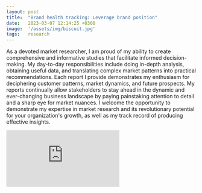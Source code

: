 ```yaml
---
layout: post
title:  "Brand health tracking: Leverage brand position"
date:   2023-03-07 12:14:25 +0300
image:  '/assets/img/biscuit.jpg'
tags:   research
---
```


As a devoted market researcher, I am proud of my ability to create comprehensive and informative studies that facilitate informed decision-making. My day-to-day responsibilities include doing in-depth analysis, obtaining useful data, and translating complex market patterns into practical recommendations. Each report I provide demonstrates my enthusiasm for deciphering customer patterns, market dynamics, and future prospects. My reports continually allow stakeholders to stay ahead in the dynamic and ever-changing business landscape by paying painstaking attention to detail and a sharp eye for market nuances. I welcome the opportunity to demonstrate my expertise in market research and its revolutionary potential for your organization's growth, as well as my track record of producing effective insights.

<p> </p>
<p><embed src="https://kiranaananda.github.io/portfolio/assets/pdf/fmcg-biscuit-long-trend-study.pdf" style="vertical-align:middle;margin:0px 0px" /></p>
<p> </p>
